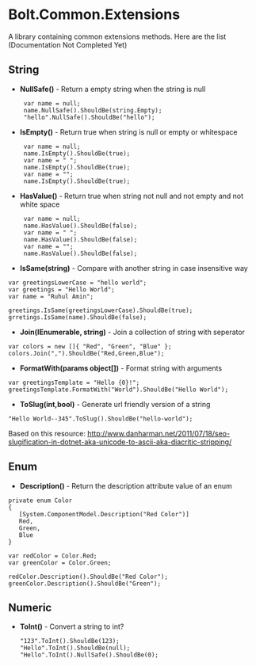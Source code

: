 # Bolt.Common.Extensions

A library containing common extensions methods. Here are the list (Documentation Not  Completed Yet)

## String
* **NullSafe()** - Return a empty string when the string is null

  ``` c-sharp
   var name = null;
   name.NullSafe().ShouldBe(string.Empty);
   "hello".NullSafe().ShouldBe("hello");
  ```
* **IsEmpty()** - Return true when string is null or empty or whitespace

  ``` c-sharp
   var name = null;
   name.IsEmpty().ShouldBe(true);
   var name = " ";
   name.IsEmpty().ShouldBe(true);
   var name = "";
   name.IsEmpty().ShouldBe(true);   
  ```
* **HasValue()** - Return true when string not null and not empty and not white space

  ``` c-sharp
   var name = null;
   name.HasValue().ShouldBe(false);
   var name = " ";
   name.HasValue().ShouldBe(false);
   var name = "";
   name.HasValue().ShouldBe(false);   
  ```
* **IsSame(string)** - Compare with another string in case insensitive way
 ``` c-sharp
 var greetingsLowerCase = "hello world";
 var greetings = "Hello World";
 var name = "Ruhul Amin";
 
 greetings.IsSame(greetingsLowerCase).ShouldBe(true);
 grretings.IsSame(name).ShouldBe(false);
 ```
* **Join(IEnumerable<string>, string)** - Join a collection of string with seperator 
 
 ``` c-sharp
 var colors = new []{ "Red", "Green", "Blue" };
 colors.Join(",").ShouldBe("Red,Green,Blue");
 ```

* **FormatWith(params object[])** - Format string with arguments
 
 ``` c-sharp
 var greetingsTemplate = "Hello {0}!";
 greetingsTemplate.FormatWith("World").ShouldBe("Hello World");
 ```

* **ToSlug(int,bool)** - Generate url friendly version of a string

 ``` c-sharp
 "Hello World--345".ToSlug().ShouldBe("hello-world");
 ```
Based on this resource: http://www.danharman.net/2011/07/18/seo-slugification-in-dotnet-aka-unicode-to-ascii-aka-diacritic-stripping/

## Enum

* **Description()** - Return the description attribute value of an enum

 ``` c-sharp
 private enum Color
 {
    [System.ComponentModel.Description("Red Color")]
    Red,
    Green,
    Blue
 }
 
 var redColor = Color.Red;
 var greenColor = Color.Green;
 
 redColor.Description().ShouldBe("Red Color");
 greenColor.Description().ShouldBe("Green");
 ```

## Numeric

* **ToInt()** - Convert a string to int?

  ``` c-sharp
  "123".ToInt().ShouldBe(123);
  "Hello".ToInt().ShouldBe(null);
  "Hello".ToInt().NullSafe().ShouldBe(0);
  ```
